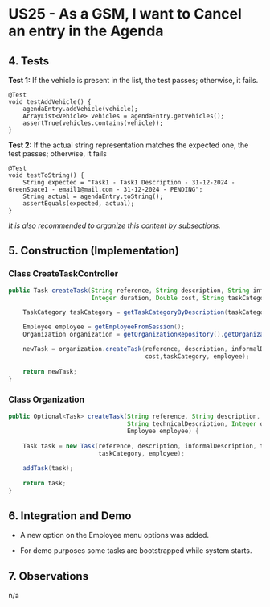 # US25 - As a GSM, I want to Cancel an entry in the Agenda

## 4. Tests 

**Test 1:** If the vehicle is present in the list, the test passes; otherwise, it fails.

	@Test
    void testAddVehicle() {
        agendaEntry.addVehicle(vehicle);
        ArrayList<Vehicle> vehicles = agendaEntry.getVehicles();
        assertTrue(vehicles.contains(vehicle));
    }
	

**Test 2:** If the actual string representation matches the expected one, the test passes; otherwise, it fails

	@Test
    void testToString() {
        String expected = "Task1 - Task1 Description - 31-12-2024 - GreenSpace1 - email1@mail.com - 31-12-2024 - PENDING";
        String actual = agendaEntry.toString();
        assertEquals(expected, actual);
    }

_It is also recommended to organize this content by subsections._ 


## 5. Construction (Implementation)

### Class CreateTaskController 

```java
public Task createTask(String reference, String description, String informalDescription, String technicalDescription,
                       Integer duration, Double cost, String taskCategoryDescription) {

	TaskCategory taskCategory = getTaskCategoryByDescription(taskCategoryDescription);

	Employee employee = getEmployeeFromSession();
	Organization organization = getOrganizationRepository().getOrganizationByEmployee(employee);

	newTask = organization.createTask(reference, description, informalDescription, technicalDescription, duration,
                                      cost,taskCategory, employee);
    
	return newTask;
}
```

### Class Organization

```java
public Optional<Task> createTask(String reference, String description, String informalDescription,
                                 String technicalDescription, Integer duration, Double cost, TaskCategory taskCategory,
                                 Employee employee) {
    
    Task task = new Task(reference, description, informalDescription, technicalDescription, duration, cost,
                         taskCategory, employee);

    addTask(task);
        
    return task;
}
```


## 6. Integration and Demo 

* A new option on the Employee menu options was added.

* For demo purposes some tasks are bootstrapped while system starts.


## 7. Observations

n/a